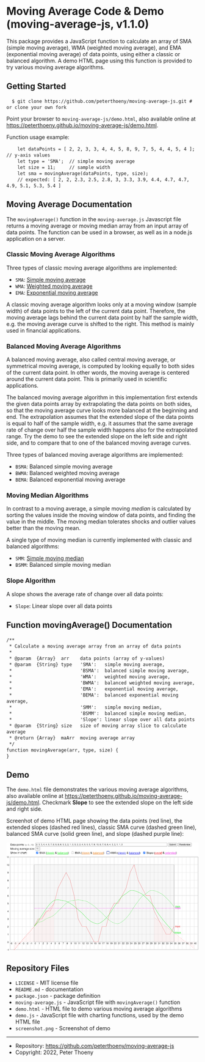 # Moving Average Code & Demo (moving-average-js, v1.1.0)

This package provides a JavaScript function to calculate an array of SMA (simple moving average), WMA (weighted moving average), and EMA (exponential moving average) of data points, using either a classic or balanced algorithm. A demo HTML page using this function is provided to try various moving average algorithms.

## Getting Started

```
  $ git clone https://github.com/peterthoeny/moving-average-js.git # or clone your own fork
```
Point your browser to `moving-average-js/demo.html`, also available online at https://peterthoeny.github.io/moving-average-js/demo.html.

Function usage example:
```
    let dataPoints = [ 2, 2, 3, 3, 4, 4, 5, 8, 9, 7, 5, 4, 4, 5, 4 ];  // y-axis values
    let type = 'SMA';  // simple moving average
    let size = 11;     // sample width
    let sma = movingAverage(dataPoints, type, size);
    // expected: [ 2, 2, 2.3, 2.5, 2.8, 3, 3.3, 3.9, 4.4, 4.7, 4.7, 4.9, 5.1, 5.3, 5.4 ]
```

## Moving Average Documentation

The `movingAverage()` function in the `moving-average.js` Javascript file returns a moving average or moving median array from an input array of data points. The function can be used in a browser, as well as in a node.js application on a server.

### Classic Moving Average Algorithms

Three types of classic moving average algorithms are implemented:
- `SMA`: [Simple moving average](https://en.wikipedia.org/wiki/Moving_average#Simple_moving_average)
- `WMA`: [Weighted moving average](https://en.wikipedia.org/wiki/Moving_average#Weighted_moving_average)
- `EMA`: [Exponential moving average](https://en.wikipedia.org/wiki/Moving_average#Exponential_moving_average)

A classic moving average algorithm looks only at a moving window (sample width) of data points to the left of the current data point. Therefore, the moving average lags behind the current data point by half the sample width, e.g. the moving average curve is shifted to the right. This method is mainly used in financial applications.

### Balanced Moving Average Algorithms

A balanced moving average, also called central moving average, or symmetrical moving average, is computed by looking equally to both sides of the current data point. In other words, the moving average is centered around the current data point. This is primarily used in scientific applications.

The balanced moving average algorithm in this implementation first extends the given data points array by extrapolating the data points on both sides, so that the moving average curve looks more balanced at the beginning and end. The extrapolation assumes that the extended slope of the data points is equal to half of the sample width, e.g. it assumes that the same average rate of change over half the sample width happens also for the extrapolated range. Try the demo to see the extended slope on the left side and right side, and to compare that to one of the balanced moving average curves.

Three types of balanced moving average algorithms are implemented:
- `BSMA`: Balanced simple moving average
- `BWMA`: Balanced weighted moving average
- `BEMA`: Balanced exponential moving average

### Moving Median Algorithms

In contrast to a moving average, a simple moving _median_ is calculated by sorting the values inside the moving window of data points, and finding the value in the middle. The moving median tolerates shocks and outlier values better than the moving mean.

A single type of moving median is currently implemented with classic and balanced algorithms:
- `SMM`: [Simple moving median](https://en.wikipedia.org/wiki/Moving_average#Moving_median)
- `BSMM`: Balanced simple moving median

### Slope Algorithm

A slope shows the average rate of change over all data points:
- `Slope`: Linear slope over all data points

## Function movingAverage() Documentation
```
/**
 * Calculate a moving average array from an array of data points
 *
 * @param  {Array}  arr    data points (array of y-values)
 * @param  {String} type   'SMA':   simple moving average,
 *                         'BSMA':  balanced simple moving average,
 *                         'WMA':   weighted moving average,
 *                         'BWMA':  balanced weighted moving average,
 *                         'EMA':   exponential moving average,
 *                         'BEMA':  balanced exponential moving average,
 *                         'SMM':   simple moving median,
 *                         'BSMM':  balanced simple moving median,
 *                         'Slope': linear slope over all data points
 * @param  {String} size   size of moving array slice to calculate average
 * @return {Array}  maArr  moving average array
 */
function movingAverage(arr, type, size) {
}
```

## Demo

The `demo.html` file demonstrates the various moving average algorithms, also available online at https://peterthoeny.github.io/moving-average-js/demo.html. Checkmark **Slope** to see the extended slope on the left side and right side.

Screenhot of demo HTML page showing the data points (red line), the extended slopes (dashed red lines), classic SMA curve (dashed green line), balanced SMA curve (solid green line), and slope (dashed purple line):

![Screenshot](screenshot.png)

## Repository Files

- `LICENSE` - MIT license file
- `README.md` - documentation
- `package.json` - package definition
- `moving-average.js` - JavaScript file with `movingAverage()` function
- `demo.html` - HTML file to demo various moving average algorithms
- `demo.js` - JavaScript file with charting functions, used by the demo HTML file
- `screenshot.png` - Screenshot of demo

-----
- Repository: https://github.com/peterthoeny/moving-average-js
- Copyright: 2022, Peter Thoeny
